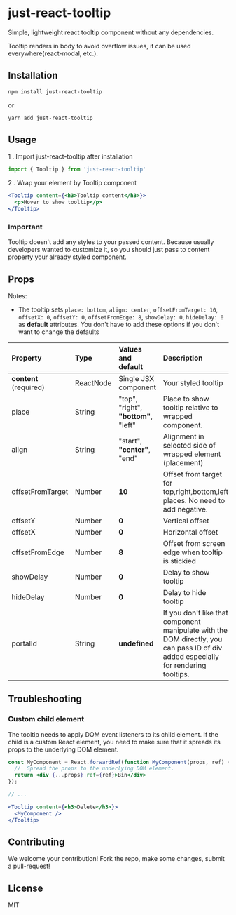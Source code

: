 # just-react-tooltip

Simple, lightweight react tooltip component without any dependencies.

Tooltip renders in body to avoid overflow issues, it can be used everywhere(react-modal, etc.).

## Installation

```sh
npm install just-react-tooltip
```

or

```sh
yarn add just-react-tooltip
```

## Usage


1 . Import just-react-tooltip after installation

```js
import { Tooltip } from 'just-react-tooltip'
```

2 . Wrap your element by Tooltip component

```jsx
<Tooltip content={<h3>Tooltip content</h3>}>
  <p>Hover to show tooltip</p>
</Tooltip>
```

### Important

Tooltip doesn't add any styles to your passed content. Because usually developers wanted to customize it, so you should just pass to content property your already styled component.

## Props

Notes:

- The tooltip sets `place: bottom`, `align: center`, `offsetFromTarget: 10`, `offsetX: 0`, `offsetY: 0`, `offsetFromEdge: 8`, `showDelay: 0`, `hideDelay: 0` as **default** attributes. You don't have to add these options if you don't want to change the defaults

| Property               | Type      | Values and **default**               | Description                                                                                                                        |
|:-----------------------|:----------|:-------------------------------------|:-----------------------------------------------------------------------------------------------------------------------------------|
| **content** (required) | ReactNode | Single JSX component                 | Your styled tooltip                                                                                                                |
| place                  | String    | "top", "right", **"bottom"**, "left" | Place to show tooltip relative to wrapped component.                                                                               |
| align                  | String    | "start", **"center"**, "end"         | Alignment in selected side of wrapped element (placement)                                                                          |
| offsetFromTarget       | Number    | **10**                               | Offset from target for top,right,bottom,left places. No need to add negative.                                                      |
| offsetY                | Number    | **0**                                | Vertical offset                                                                                                                    |
| offsetX                | Number    | **0**                                | Horizontal offset                                                                                                                  |
| offsetFromEdge         | Number    | **8**                                | Offset from screen edge when tooltip is stickied                                                                                   |
| showDelay              | Number    | **0**                                | Delay to show tooltip                                                                                                              |
| hideDelay              | Number    | **0**                                | Delay to hide tooltip                                                                                                              |
| portalId               | String    | **undefined**                        | If you don't like that component manipulate with the DOM directly, you can pass ID of div added especially for rendering tooltips. |

## Troubleshooting

### Custom child element
The tooltip needs to apply DOM event listeners to its child element. If the child is a custom React element, you need to make sure that it spreads its props to the underlying DOM element.
```jsx
const MyComponent = React.forwardRef(function MyComponent(props, ref) {
  //  Spread the props to the underlying DOM element.
  return <div {...props} ref={ref}>Bin</div>
});

// ...

<Tooltip content={<h3>Delete</h3>}>
  <MyComponent />
</Tooltip>
```

## Contributing

We welcome your contribution! Fork the repo, make some changes, submit a pull-request!

## License

MIT
